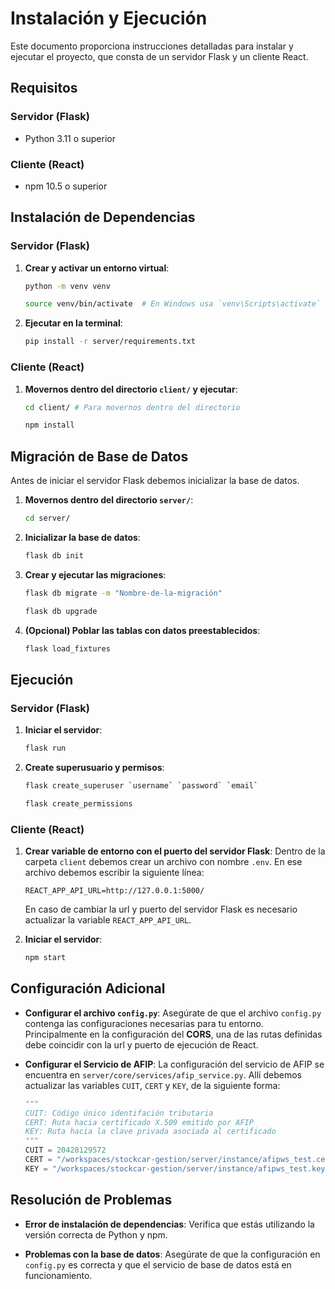 # Instalación y Ejecución

Este documento proporciona instrucciones detalladas para instalar y ejecutar el proyecto, que consta de un servidor Flask y un cliente React.

## Requisitos

### Servidor (Flask)
- Python 3.11 o superior

### Cliente (React)
- npm 10.5 o superior

## Instalación de Dependencias

### Servidor (Flask)

1. **Crear y activar un entorno virtual**:
    ```sh
    python -m venv venv

    source venv/bin/activate  # En Windows usa `venv\Scripts\activate`
    ```

2. **Ejecutar en la terminal**:
    ```sh
    pip install -r server/requirements.txt
    ```
    
### Cliente (React)

1. **Movernos dentro del directorio `client/` y ejecutar**:
    ```sh
    cd client/ # Para movernos dentro del directorio

    npm install
    ```

## Migración de Base de Datos

Antes de iniciar el servidor Flask debemos inicializar la base de datos.

1. **Movernos dentro del directorio `server/`**:
    ```sh
    cd server/
    ```

2. **Inicializar la base de datos**:
    ```sh
    flask db init
    ```

3. **Crear y ejecutar las migraciones**:
    ```sh
    flask db migrate -m "Nombre-de-la-migración"

    flask db upgrade
    ```

4. **(Opcional) Poblar las tablas con datos preestablecidos**:
    ```sh
    flask load_fixtures
    ```

## Ejecución

### Servidor (Flask)

1. **Iniciar el servidor**:
    ```sh
    flask run
    ```

2. **Create superusuario y permisos**:
    ```sh
    flask create_superuser `username` `password` `email`
    ```
    ```sh
    flask create_permissions
    ```

### Cliente (React)

1. **Crear variable de entorno con el puerto del servidor Flask**:
    Dentro de la carpeta `client` debemos crear un archivo con nombre `.env`. En ese archivo debemos escribir la siguiente línea:
    ```
    REACT_APP_API_URL=http://127.0.0.1:5000/
    ```
    En caso de cambiar la url y puerto del servidor Flask es necesario actualizar la variable `REACT_APP_API_URL`.

2. **Iniciar el servidor**:
    ```sh
    npm start
    ```

## Configuración Adicional

- **Configurar el archivo `config.py`**: Asegúrate de que el archivo `config.py` contenga las configuraciones necesarias para tu entorno. Principalmente en la configuración del **CORS**, una de las rutas definidas debe coincidir con la url y puerto de ejecución de React.
- **Configurar el Servicio de AFIP**: La configuración del servicio de AFIP se encuentra en `server/core/services/afip_service.py`. Allí debemos actualizar las variables `CUIT`, `CERT` y `KEY`, de la siguiente forma:

    ```py
    """
    CUIT: Código único identifación tributaria
    CERT: Ruta hacia certificado X.509 emitido por AFIP
    KEY: Ruta hacia la clave privada asociada al certificado
    """
    CUIT = 20428129572
    CERT = "/workspaces/stockcar-gestion/server/instance/afipws_test.cert"
    KEY = "/workspaces/stockcar-gestion/server/instance/afipws_test.key"
    ```

## Resolución de Problemas

- **Error de instalación de dependencias**: Verifica que estás utilizando la versión correcta de Python y npm.

- **Problemas con la base de datos**: Asegúrate de que la configuración en `config.py` es correcta y que el servicio de base de datos está en funcionamiento.
